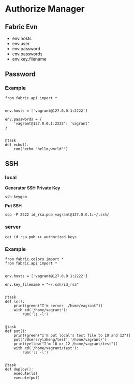Authorize Manager
=================

## Fabric Evn

* env.hosts
* env.user
* env.password
* env.passwords
* env.key_filename

## Password

### Example

```
from fabric.api import *


env.hosts = ['vagrant@127.0.0.1:2222']

env.passwords = {
    'vagrant@127.0.0.1:2222': 'vagrant'
}


@task
def echo():
    run('echo "hello,world"')
```

## SSH

### local

__Generator SSH Private Key__

```
ssh-keygen
```

__Put SSH__

```
scp -P 2222 id_rsa.pub vagrant@127.0.0.1:~/.ssh/
```

### server

```
cat id_rsa.pub >> authorized_keys
```

### Example

```
from fabric.colors import *
from fabric.api import *


env.hosts = ['vagrant@127.0.0.1:2222']

env.key_filename = "~/.ssh/id_rsa"


@task
def ls():
    print(green("I'm server  /home/vagrant"))
    with cd('/home/vagrant'):
        run('ls -l')


@task
def put():
    print(green("I'm put local's test file to 10 and 12"))
    put('/Users/ylzheng/test','/home/vagrant/')
    print(yellow("I'm 10 or 12 /home/vagrant/test"))
    with cd('/home/vagrant/test'):
        run('ls -l')


@task
def deploy():
    execute(ls)
    execute(put)

```
